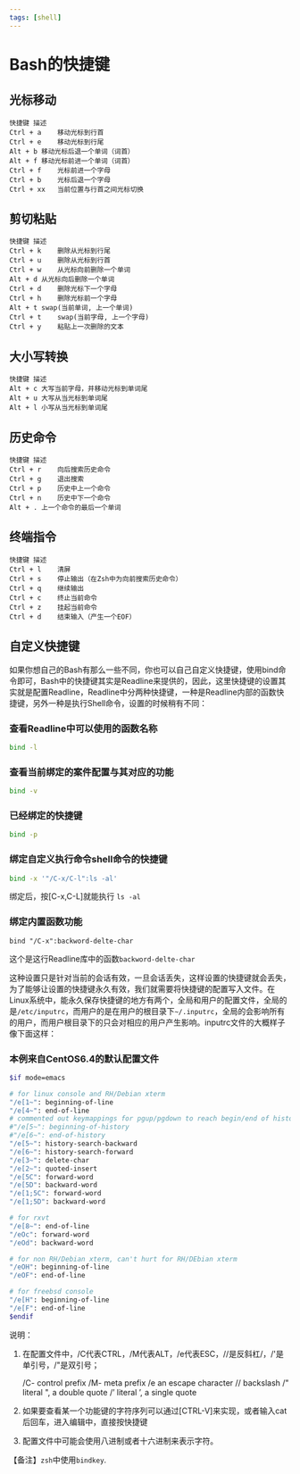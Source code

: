 ```yaml
---
tags: [shell]
---
```

# Bash的快捷键

## 光标移动
    快捷键	描述
    Ctrl + a	移动光标到行首
    Ctrl + e	移动光标到行尾
    Alt + b	移动光标后退一个单词（词首）
    Alt + f	移动光标前进一个单词（词首）
    Ctrl + f	光标前进一个字母
    Ctrl + b	光标后退一个字母
    Ctrl + xx	当前位置与行首之间光标切换
## 剪切粘贴
    快捷键	描述
    Ctrl + k	删除从光标到行尾
    Ctrl + u	删除从光标到行首
    Ctrl + w	从光标向前删除一个单词
    Alt + d	从光标向后删除一个单词
    Ctrl + d	删除光标下一个字母
    Ctrl + h	删除光标前一个字母
    Alt + t	swap(当前单词, 上一个单词)
    Ctrl + t	swap(当前字母, 上一个字母)
    Ctrl + y	粘贴上一次删除的文本
## 大小写转换
    快捷键	描述
    Alt + c	大写当前字母，并移动光标到单词尾
    Alt + u	大写从当光标到单词尾
    Alt + l	小写从当光标到单词尾
## 历史命令
    快捷键	描述
    Ctrl + r	向后搜索历史命令
    Ctrl + g	退出搜索
    Ctrl + p	历史中上一个命令
    Ctrl + n	历史中下一个命令
    Alt + .	上一个命令的最后一个单词
## 终端指令
    快捷键	描述
    Ctrl + l	清屏
    Ctrl + s	停止输出（在Zsh中为向前搜索历史命令）
    Ctrl + q	继续输出
    Ctrl + c	终止当前命令
    Ctrl + z	挂起当前命令
    Ctrl + d	结束输入（产生一个EOF）

## 自定义快捷键

如果你想自己的Bash有那么一些不同，你也可以自己自定义快捷键，使用bind命令即可，Bash中的快捷键其实是Readline来提供的，因此，这里快捷键的设置其实就是配置Readline，Readline中分两种快捷键，一种是Readline内部的函数快捷键，另外一种是执行Shell命令，设置的时候稍有不同：

### 查看Readline中可以使用的函数名称
```bash
bind -l
```
### 查看当前绑定的案件配置与其对应的功能
```bash
bind -v
```
### 已经绑定的快捷键
```bash
bind -p
```

### 绑定自定义执行命令shell命令的快捷键
```bash
bind -x '"/C-x/C-l":ls -al'
```
绑定后，按[C-x,C-L]就能执行
``ls -al``

### 绑定内置函数功能
``bind "/C-x":backword-delte-char``

这个是这行Readline库中的函数`backword-delte-char`

这种设置只是针对当前的会话有效，一旦会话丢失，这样设置的快捷键就会丢失，为了能够让设置的快捷键永久有效，我们就需要将快捷键的配置写入文件。在Linux系统中，能永久保存快捷键的地方有两个，全局和用户的配置文件，全局的是`/etc/inputrc`，而用户的是在用户的根目录下`~/.inputrc`，全局的会影响所有的用户，而用户根目录下的只会对相应的用户产生影响。inputrc文件的大概样子像下面这样：

### 本例来自CentOS6.4的默认配置文件

```bash
$if mode=emacs

# for linux console and RH/Debian xterm
"/e[1~": beginning-of-line
"/e[4~": end-of-line
# commented out keymappings for pgup/pgdown to reach begin/end of history
#"/e[5~": beginning-of-history
#"/e[6~": end-of-history
"/e[5~": history-search-backward
"/e[6~": history-search-forward
"/e[3~": delete-char
"/e[2~": quoted-insert
"/e[5C": forward-word
"/e[5D": backward-word
"/e[1;5C": forward-word
"/e[1;5D": backward-word

# for rxvt
"/e[8~": end-of-line
"/eOc": forward-word
"/eOd": backward-word

# for non RH/Debian xterm, can't hurt for RH/DEbian xterm
"/eOH": beginning-of-line
"/eOF": end-of-line

# for freebsd console
"/e[H": beginning-of-line
"/e[F": end-of-line
$endif
```

说明：

1.  在配置文件中，/C代表CTRL，/M代表ALT，/e代表ESC，//是反斜杠/，/'是单引号，/"是双引号；
    
    /C-    control prefix
    /M-    meta prefix
    /e     an escape character
    //     backslash
    /"     literal ", a double quote
    /’     literal ’, a single quote
    
2.  如果要查看某一个功能键的字符序列可以通过[CTRL-V]来实现，或者输入cat后回车，进入编辑中，直接按快捷键
3.  配置文件中可能会使用八进制或者十六进制来表示字符。

【备注】`zsh`中使用`bindkey`.